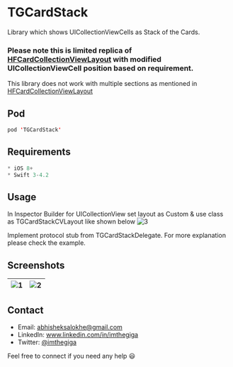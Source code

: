 # TGCardStack
Library which shows UICollectionViewCells as Stack of the Cards.

### Please note this is limited replica of [HFCardCollectionViewLayout](https://github.com/hfrahmann/HFCardCollectionViewLayout) with modified UICollectionViewCell position based on requirement.

This library does not work with multiple sections as mentioned in [HFCardCollectionViewLayout](https://github.com/hfrahmann/HFCardCollectionViewLayout)


Pod
------
```swift
pod 'TGCardStack'
```

Requirements
------
```swift
* iOS 8+
* Swift 3-4.2
```

Usage
------

In Inspector Builder for UICollectionView set layout as Custom & use class as TGCardStackCVLayout like shown below
![3](https://github.com/imthegiga/TGCardStack/blob/master/Images/3.png)

Implement protocol stub from TGCardStackDelegate. For more explanation please check the example.

Screenshots
------
|![1](https://github.com/imthegiga/TGCardStack/blob/master/Images/1.png)|![2](https://github.com/imthegiga/TGCardStack/blob/master/Images/2.png)
|:---:|:---:|


Contact
------
* Email: abhisheksalokhe@gmail.com
* LinkedIn: www.linkedin.com/in/imthegiga
* Twitter: [@imthegiga](https://twitter.com/imthegiga)

Feel free to connect if you need any help :smiley:

